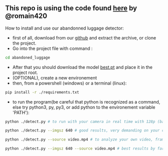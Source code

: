 ## This repo is using the code found [here](https://github.com/romain420/abandoned_luggage) by @romain420


How to install and use our abandonned luggage detector:

- first of all, download from our [github](https://github.com/romain420/abandoned_luggage) and extract the archive, or clone the project.
- Go into the project file with command : 
```bash
cd abandoned_luggage
```
- After that you should download the model [best.pt](https://perso.esiee.fr/~gueurett/project_e4/best.pt) and place it in the project root.
- (OPTIONAL), create a new environement
- then, from a powershell (windows) or a terminal (linux):
```bash
pip install -r ./requirements.txt
```
- to run the program(be careful that python is recognized as a command, else try python3, py, py3, or add python to the environement variable 'PATH'):

```bash
python ./detect.py # to run with your camera in real time with 128p (bad quality, depends on your computer), good frame per seconds
```
```bash
python ./detect.py --imgsz 640 # good results, very demanding on your computer
```
```bash
python ./detect.py --source video.mp4 # to analyze your own video, frame per frame, defaut is in 128p
```
```bash
python ./detect.py --imgsz 640 --source video.mp4 # best results by far, 640p, on your own video
```
